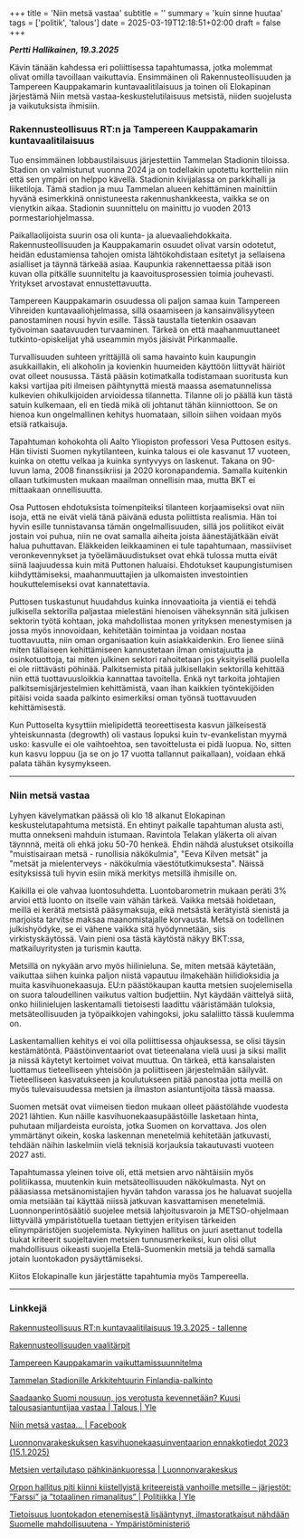 +++
title = 'Niin metsä vastaa'
subtitle = ''
summary = 'kuin sinne huutaa'
tags = ['politik', 'talous']
date = 2025-03-19T12:18:51+02:00
draft = false
+++

***Pertti Hallikainen, 19.3.2025***

Kävin tänään kahdessa eri poliittisessa tapahtumassa, jotka molemmat olivat omilla tavoillaan vaikuttavia. Ensimmäinen oli Rakennusteollisuuden ja Tampereen Kauppakamarin kuntavaalitilaisuus ja toinen oli Elokapinan järjestämä Niin metsä vastaa-keskustelutilaisuus metsistä, niiden suojelusta ja vaikutuksista ihmisiin.

### Rakennusteollisuus RT:n ja Tampereen Kauppakamarin kuntavaalitilaisuus



Tuo ensimmäinen lobbaustilaisuus järjestettiin Tammelan Stadionin tiloissa. Stadion on valmistunut vuonna 2024 ja on todellakin upotettu kortteliin niin että sen ympäri on helppo kävellä. Stadionin kivijalassa on parkkihalli ja liiketiloja. Tämä stadion ja muu Tammelan alueen kehittäminen mainittiin hyvänä esimerkkinä onnistuneesta rakennushankkeesta, vaikka se on vienytkin aikaa. Stadionin suunnittelu on mainittu jo vuoden 2013 pormestariohjelmassa.

Paikallaolijoista suurin osa oli kunta- ja aluevaaliehdokkaita. Rakennusteollisuuden ja Kauppakamarin osuudet olivat varsin odotetut, heidän edustamiensa tahojen omista lähtökohdistaan esitetyt ja sellaisena asialliset ja täynnä tärkeää asiaa. Kaupunkia rakennettaessa pitää ison kuvan olla pitkälle suunniteltu ja kaavoitusprosessien toimia jouhevasti. Yritykset arvostavat ennustettavuutta.

Tampereen Kauppakamarin osuudessa oli paljon samaa kuin Tampereen Vihreiden kuntavaaliohjelmassa, sillä osaamiseen ja kansainvälisyyteen panostaminen nousi hyvin esille. Tässä taustalla tietenkin osaavan työvoiman saatavuuden turvaaminen. Tärkeä on että maahanmuuttaneet tutkinto-opiskelijat yhä useammin myös jäisivät Pirkanmaalle. 

Turvallisuuden suhteen yrittäjillä oli sama havainto kuin kaupungin asukkaillakin, eli alkoholin ja kovienkin huumeiden käyttöön liittyvät häiriöt ovat olleet nousussa. Tästä pääsin kotimatkalla todistamaan suoritusta kun kaksi vartijaa piti ilmeisen päihtynyttä miestä maassa asematunnelissa kulkevien ohikulkijoiden arvioidessa tilannetta. Tilanne oli jo päällä kun tästä satuin kulkemaan, eli en tiedä mikä oli johtanut tähän kiinniottoon. Se on hienoa kun ongelmallinen kehitys huomataan, silloin siihen voidaan myös etsiä ratkaisuja.

Tapahtuman kohokohta oli Aalto Yliopiston professori Vesa Puttosen esitys. Hän tiivisti Suomen nykytilanteen, kuinka talous ei ole kasvanut 17 vuoteen, kuinka on otettu velkaa ja kuinka syntyvyys on laskenut. Takana on 90-luvun lama, 2008 finanssikriisi ja 2020 koronapandemia. Samalla kuitenkin ollaan tutkimusten mukaan maailman onnellisin maa, mutta BKT ei mittaakaan onnellisuutta.

Osa Puttosen ehdotuksista toimenpiteiksi tilanteen korjaamiseksi ovat niin isoja, että ne eivät vielä tänä päivänä edusta poliittista realismia. Hän toi hyvin esille tunnistavansa tämän ongelmallisuuden, sillä jos poliitikot eivät jostain voi puhua, niin ne ovat samalla aiheita joista äänestäjätkään eivät halua puhuttavan. Eläkkeiden leikkaaminen ei tule tapahtumaan, massiiviset veronkevennykset ja työelämäuudistukset ovat ehkä tulossa mutta eivät siinä laajuudessa kuin mitä Puttonen haluaisi. Ehdotukset kaupungistumisen kiihdyttämiseksi, maahanmuuttajien ja ulkomaisten investointien houkuttelemiseksi ovat kannatettavia.

Puttosen tuskastunut huudahdus kuinka innovaatioita ja vientiä ei tehdä julkisella sektorilla paljastaa mielestäni hienoisen väheksynnän sitä julkisen sektorin työtä kohtaan, joka mahdollistaa monen yrityksen menestymisen ja jossa myös innovoidaan, kehitetään toimintaa ja voidaan nostaa tuottavuutta, niin oman organisaation kuin asiakkaidenkin. Ero lienee siinä miten tällaiseen kehittämiseen kannustetaan ilman omistajuutta ja osinkotuottoja, tai miten julkinen sektori rahoitetaan jos yksityisellä puolella ei ole riittävästi pöhinää. Palkitsemista pitää julkisellakin sektorilla kehittää niin että tuottavuusloikkia kannattaa tavoitella. Enkä nyt tarkoita johtajien palkitsemisjärjestelmien kehittämistä, vaan ihan kaikkien työntekijöiden pitäisi voida saada palkinto esimerkiksi oman työnsä tuottavuuden kehittämisestä.

Kun Puttoselta kysyttiin mielipidettä teoreettisesta kasvun jälkeisestä yhteiskunnasta (degrowth) oli vastaus lopuksi kuin tv-evankelistan myymä usko: kasvulle ei ole vaihtoehtoa, sen tavoittelusta ei pidä luopua. No, sitten kun kasvu loppuu (ja se on jo 17 vuotta tallannut paikallaan), voidaan ehkä palata tähän kysymykseen. 

---

### Niin metsä vastaa

Lyhyen kävelymatkan päässä oli klo 18 alkanut Elokapinan keskustelutapahtuma metsistä. En ehtinyt paikalle tapahtuman alusta asti, mutta onnekseni mahduin istumaan. Ravintola Telakan yläkerta oli aivan täynnnä, meitä oli ehkä joku 50-70 henkeä. Ehdin nähdä alustukset otsikoilla "muistisairaan metsä - runollisia näkökulmia", "Eeva Kilven metsät" ja "metsät ja mielenterveys - näkökulmia väestötutkimuksesta". Näissä esityksissä tuli hyvin esiin mikä merkitys metsillä ihmisille on.

Kaikilla ei ole vahvaa luontosuhdetta. Luontobarometrin mukaan peräti 3% arvioi että luonto on itselle vain vähän tärkeä. Vaikka metsää hoidetaan, meillä ei kerätä metsistä pääsymaksuja, eikä metsästä kerätyistä sienistä ja marjoista tarvitse maksaa maanomistajalle korvausta. Metsä on todellinen julkishyödyke, se ei vähene vaikka sitä hyödynnetään, siis virkistyskäytössä. Vain pieni osa tästä käytöstä näkyy BKT:ssa, matkailuyritysten ja turismin kautta.

Metsillä on nykyään arvo myös hiilinieluna. Se, miten metsää käytetään, vaikuttaa siihen kuinka paljon niistä vapautuu ilmakehään hiilidioksidia ja muita kasvihuonekaasuja. EU:n päästökaupan kautta metsien suojelemisella on suora taloudellinen vaikutus valtion budjettiin. Nyt käydään väittelyä siitä, onko hiilinielujen laskentamalli tietoisesti laadittu vääristämään tuloksia, metsäteollisuuden ja työpaikkojen vahingoksi, joku salaliitto tässä kuulemma on.

Laskentamallien kehitys ei voi olla poliittisessa ohjauksessa, se olisi täysin kestämätöntä. Päästöinventaariot ovat tieteenalana vielä uusi ja siksi mallit ja niissä käytetyt kertoimet voivat muuttua. On tärkeä, että kansalaisten luottamus tieteelliseen yhteisöön ja poliittiseen järjestelmään säilyvät. Tieteelliseen kasvatukseen ja koulutukseen pitää panostaa jotta meillä on myös tulevaisuudessa metsien ja ilmaston asiantuntijoita tässä maassa.

Suomen metsät ovat viimeisen tiedon mukaan olleet päästölähde vuodesta 2021 lähtien. Kun näille kasvihuonekaasupäästöille lasketaan hinta, puhutaan miljardeista euroista, jotka Suomen on korvattava. Jos olen ymmärtänyt oikein, koska laskennan menetelmiä kehitetään jatkuvasti, tehdään näihin laskelmiin vielä teknisiä korjauksia takautuvasti vuoteen 2027 asti.

Tapahtumassa yleinen toive oli, että metsien arvo nähtäisiin myös politiikassa, muutenkin kuin metsäteollisuuden näkökulmasta. Nyt on pääasiassa metsänomistajien hyvän tahdon varassa jos he haluavat suojella omia metsiään tai käyttää niissä jatkuvan kasvattamisen menetelmiä. Luonnonperintösäätiö suojelee metsiä lahjoitusvaroin ja METSO-ohjelmaan liittyvällä ympäristötuella tuetaan tiettyjen erityisen tärkeiden elinympäristöjen suojelemista. Nykyinen hallitus on juuri asettanut todella tiukat kriteerit suojeltavien metsien tunnusmerkeiksi, kun olisi ollut mahdollisuus oikeasti suojella Etelä-Suomenkin metsiä ja tehdä samalla jotain luontokadon pysäyttämiseksi.

Kiitos Elokapinalle kun järjestätte tapahtumia myös Tampereella. 


---

### Linkkejä

[Rakennusteollisuus RT:n kuntavaalitilaisuus 19.3.2025 - tallenne](https://www.youtube.com/live/dOAk-AbIumA)

[Rakennusteollisuuden vaalitärpit](https://rt.fi/vaikuttaminen/vaalit/)

[Tampereen Kauppakamarin vaikuttamissuunnitelma](https://tampereenkauppakamari.fi/vaikuttaminen/)

[Tammelan Stadionille Arkkitehtuurin Finlandia-palkinto](https://yle.fi/a/74-20108786)

[Saadaanko Suomi nousuun, jos verotusta kevennetään? Kuusi talousasiantuntijaa vastaa | Talous | Yle](https://yle.fi/a/74-20149335)

[Niin metsä vastaa... | Facebook](https://www.facebook.com/events/1142334607389217)

[Luonnonvarakeskuksen kasvihuonekaasuinventaarion ennakkotiedot 2023 (15.1.2025)](https://www.luke.fi/fi/uutiset/kasvihuonekaasuinventaarion-ennakkotiedot-2023-metsat-ovat-kaantyneet-paastolahteeksi-koska-puuston-nielu-ei-enaa-riita-kattamaan-metsien-maaperan-paastoja)

[Metsien vertailutaso pähkinänkuoressa | Luonnonvarakeskus](https://www.luke.fi/fi/ajankohtaista/teemat-ja-kampanjat/metsien-vertailutason-laskenta/metsien-vertailutaso-pahkinankuoressa)

[Orpon hallitus piti kiinni kiistellyistä kriteereistä vanhoille metsille – järjestöt: ”Farssi” ja ”totaalinen rimanalitus” | Politiikka | Yle](https://yle.fi/a/74-20150656)

[Tietoisuus luontokadon etenemisestä lisääntynyt, ilmastoratkaisut nähdään Suomelle mahdollisuutena - Ympäristöministeriö](https://ym.fi/-/tietoisuus-luontokadon-etenemisesta-lisaantynyt-ilmastoratkaisut-nahdaan-suomelle-mahdollisuutena)